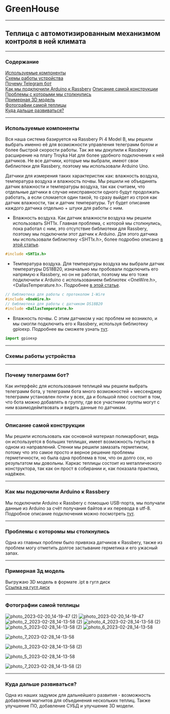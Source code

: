 # GreenHouse
---
## Теплица с автомотизированным механизмом контроля в ней климата
---
### Содержание 
[Используемые компоненты](https://github.com/antsinelnikov/GreenHouse/README.md-format#используемыекомпоненты "Используемые компоненты")  
[Схемы работы устройства](https://github.com/antsinelnikov/GreenHouse/README.md-format#схемыработыустройства "Схемы работы устройства")  
[Почему Telegram бот](https://github.com/antsinelnikov/GreenHouse/README.md-format#ПочемуTelegramбот "Почему Telegram бот")  
[Как мы подключили Arduino к Rassbery](https://github.com/antsinelnikov/GreenHouse/README.md-format#КакмыподключилиArduinoкRassbery "Как мы подключили Arduino к Rassbery")
[Описание самой конструкции](https://github.com/antsinelnikov/GreenHouse/README.md-format#используемыекомпоненты "Описание самой конструкции")   
[Проблемы с которыми мы столкнулись](https://github.com/antsinelnikov/GreenHouse/README.md-format#Проблемыскоторымимыстолкнулись "Проблемы с которыми мы столкнулись")  
[Примерная 3D модель](https://github.com/antsinelnikov/GreenHouse/README.md-format#Примерная3Dмодель "Примерная 3D модель")  
[Фотографии самой теплицы](https://github.com/antsinelnikov/GreenHouse/README.md-format#Фотографиисамойтеплицы "Фотографии самой теплицы")  
[Куда дальше развиваться?](https://github.com/antsinelnikov/GreenHouse/README.md-format#Кудадальшеразвиваться? "Куда дальше развиваться?")  

---

### Используемые компоненты
Вся наша система базируется на Rassbery Pi 4 Model B, мы решили выбрать именно её для возможности управления телеграмм ботом и более быстрой скорости работы.
Так же мы докупили к Rassbery расширение на плату Troyka Hat для более удобного подключения к ней датчиков.
Не все датчики, которые мы выбрали, имеют свои библиотеки для Rassbery, поэтому мы использовали Arduino Uno.

Датчики для измерения таких характеристик как: влажность воздуха, температура воздуха и влажность почвы.
Мы решили не объединять датчик влажности и температуры воздуха, так как считаем, что отдельные датчики в случае неисправности одного будут продолжать работать, а если сломается один такой, то сразу выйдет из строя как датчик влажности, так и датчик температуры.
Тут будет описание каждого датчика отдельно + штуки для работы с ним.
* Влажность воздуха.
Как датчик влажности воздуха мы решили использовать SHT1x. Главная проблема, с которой мы столкнулись, пока работал с ним, это отсутствие библиотеки для Rassbery, поэтому мы подключили этот датчик к Arduino. Для этого датчика мы использовали библиотеку <SHT1x.h>, более подробно описано [в этой статье](https://wiki.dfrobot.com/SHT1x_Humidity_and_Temperature_Sensor__SKU__DFR0066_).

```c++
#include <SHT1x.h>
```

* Температура воздуха.
Для температуры воздуха мы выбрали датчик температуры DS18B20, изначально мы пробовали подключить его напрямую к Rassbery, но он не работал, поэтому мы его тоже подключили к Arduino с использованием библиотек <OneWire.h>, <DallasTemperature.h>. Подробнее [в этой статье](http://wiki.amperka.ru/продукты:ds18b20).

``` c++
// библиотека для работы с протоколом 1-Wire
#include <OneWire.h>
// библиотека для работы с датчиком DS18B20
#include <DallasTemperature.h>
```

* Влажность почвы.
С этим датчиком у нас проблем не возникло, и мы смогли подключить его к Rassbery, используя библиотеку gpioexp. Подробнее вы сможете узнать [тут](http://wiki.amperka.ru/products:sensor-soil-moisture-resistive).

```python
import gpioexp
```

---

### Схемы работы устройства


---

### Почему телеграмм бот?
Как интерфейс для использования теплицей мы решили выбрать телеграмм бота, у телеграмм бота много возможностей + мессенджер телеграмм установлен почти у всех, да и большой плюс состоит в том, что бота можно добавлять в группу, где все участники группы могут с ним взаимодеймтвовать и видеть данные по датчикам.

---

### Описание самой конструкции
Мы решили использовать как основной материал поликарбонат, ведь он используется в больших теплицах, имеет возможность гнуться в одном из направлений.
Стенки мы решили замазать герметиком, потому что это самое просто и верное решение проблемы герметичности, но была одна проблема в том, что он долго сох, но результатом мы довольны.
Каркас теплицы состоит из металлического конструктора, так как он прост в собирании и, как показала практика, надёжен.

---

### Как мы подключили Arduino к Rassbery
Мы подключили Arduino к Rassbery с помощью USB-порта, мы получали данные из Arduino за счёт получания байтов и их перевода в utf-8. Подробное описание подключения можно посмотреть [тут](https://voltiq.ru/raspberry-pi-arduino-serial-communication/).


---

### Проблемы с которомы мы столкнулись 
Одна из главных проблем было привязка датчиков к Rassbery, также из проблем могу отметить долгое застывание герметика и его ужасный запах.

---

### Примерная 3д модель  
Выгружаю 3D модель в формате .ipt в гугл диск  
[Ссылка на гугл диск](https://drive.google.com/drive/u/0/folders/14Ytf_4KrpEIDLVVPNG6fhE6m3YTKsGXm)

---

### Фотографии самой теплицы

![photo_2023-02-20_14-19-47 (2)](https://user-images.githubusercontent.com/108577348/220190413-f872aee2-64c4-4746-8dda-df08f7d61f7c.jpg)
![photo_2023-02-20_14-19-47](https://user-images.githubusercontent.com/108577348/220190417-a8529ad9-0181-4638-82be-ffb21507e92f.jpg)
![photo_2_2023-02-28_14-13-58 (2)](https://user-images.githubusercontent.com/108577348/221838629-7379af90-5e28-4e9f-9a6e-692f28c0466b.jpg)
![photo_4_2023-02-28_14-13-58 (2)](https://user-images.githubusercontent.com/108577348/221838689-7c57474f-4c7a-4a75-998c-05538ec5ca21.jpg)
![photo_5_2023-02-28_14-13-58 (2)](https://user-images.githubusercontent.com/108577348/221838698-ba608b19-ec10-4200-aca3-21835d686fdc.jpg)
![photo_6_2023-02-28_14-13-58](https://user-images.githubusercontent.com/108577348/221838728-09c40887-8592-48d8-96aa-12c6952bd020.jpg)

![photo_7_2023-02-28_14-13-58](https://user-images.githubusercontent.com/108577348/221838795-b31e57ce-df1c-4cf8-96c7-76223a90474d.jpg)

![photo_3_2023-02-28_14-13-58 (2)](https://user-images.githubusercontent.com/108577348/221838860-a68f903a-63ea-4b24-bd06-bea515534bfe.jpg)

![photo_5_2023-02-28_14-13-58](https://user-images.githubusercontent.com/108577348/221838873-78a48f1e-7922-4801-946b-f5b7e20f30bd.jpg)



![photo_7_2023-02-28_14-13-58 (2)](https://user-images.githubusercontent.com/108577348/221838843-1f14a899-f744-40d0-b2a9-1f1b65d6a9fa.jpg)






---

### Куда дальше развиваться?
Одна из наших задумок для дальнейшего развития - возможность добавления магнитов для объединения нескольких теплиц. Также улучшение ПО, добавление СУБД и улучшение 3D модели.

